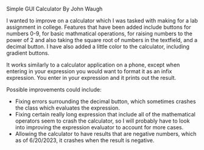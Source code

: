 Simple GUI Calculator
By John Waugh

I wanted to improve on a calculator which I was tasked with making for a lab assignment in college. Features that have been added include buttons for numbers 0-9, for basic mathmatical operations, for raising numbers to the power of 2 and also taking the square root of numbers in the textfield, and a decimal button. I have also added a little color to the calculator, including gradient buttons. 

It works similarly to a calculator application on a phone, except when entering in your expression you would want to format it as an infix expression. You enter in your expression and it prints out the result.

Possible improvements could include:
- Fixing errors surrounding the decimal button, which sometimes crashes the class which evaluates the expression. 
- Fixing certain really long expression that include all of the mathematical operators seem to crash the calculator, so I will probably have to look into improving the expression evaluator to account for more cases.
- Allowing the calculator to have results that are negative numbers, which as of 6/20/2023, it crashes when the result is negative.
